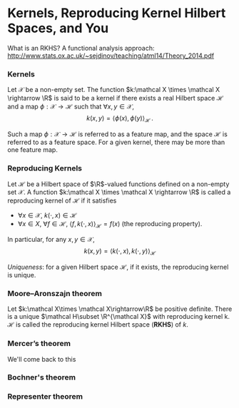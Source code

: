 # Kernels, Reproducing Kernel Hilbert Spaces, and You

What is an RKHS? A functional analysis approach: http://www.stats.ox.ac.uk/~sejdinov/teaching/atml14/Theory_2014.pdf



### Kernels

Let $\mathcal X$ be a non-empty set. The function $k:\mathcal X \times \mathcal X \rightarrow \R$ is said to be a kernel if there exists a real Hilbert space $\mathcal H$ and a map $\phi:\mathcal X \rightarrow \mathcal H$ such that $\forall x,y \in \mathcal X,$
$$
k(x,y) =\langle\phi (x),\phi (y) \rangle_{\mathcal H}\,.
$$

Such a map $\phi: \mathcal X \rightarrow \mathcal H$ is referred to as a feature map, and the space $\mathcal H$ is referred to as a feature space. For a given kernel, there may be more than one feature map.

### Reproducing Kernels

Let $\mathcal H$ be a Hilbert space of $\R$-valued functions defined on a non-empty set $\mathcal X$. A function $k:\mathcal X \times \mathcal X \rightarrow \R$ is called a reproducing kernel of $\mathcal H$ if it satisfies

- $\forall x \in \mathcal X, \ k(\cdot, x)\in \mathcal H$
- $\forall x \in X, \ \forall f \in \mathcal H, \ \langle f, k(\cdot,x)\rangle_{\mathcal H} = f(x)$ (the reproducing property).

In particular, for any $x,y\in\mathcal X$,
$$
k(x,y) = \langle k(\cdot,x), k(\cdot,y)\rangle_{\mathcal H}
$$

*Uniqueness*: for a given Hilbert space $\mathcal H$, if it exists, the reproducing kernel is unique.

### Moore–Aronszajn theorem

Let $k:\mathcal X\times \mathcal X\rightarrow\R$ be positive definite. There is a unique $\mathcal H\subset \R^{\mathcal X}$ with reproducing kernel k. $\mathcal H$ is called the reproducing kernel Hilbert space (**RKHS**) of $k$.

### Mercer’s theorem

We'll come back to this

### Bochner's theorem

### Representer theorem
